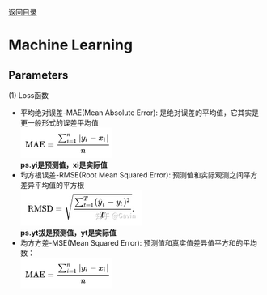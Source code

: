 [返回目录](../README.md)
# Machine Learning
## Parameters
(1) Loss函数
* 平均绝对误差-MAE(Mean Absolute Error): 是绝对误差的平均值，它其实是更一般形式的误差平均值
  <br>![avatar](../img/eq/MAE.png) 
  <br>**ps.yi是预测值，xi是实际值**
* 均方根误差-RMSE(Root Mean Squared Error): 预测值和实际观测之间平方差异平均值的平方根
  <br>![avatar](../img/eq/RMSE.jpg)
  <br>**ps.yt拔是预测值，yt是实际值**
* 均方方差-MSE(Mean Squared Error): 预测值和真实值差异值平方和的平均数：
  <br>![avatar](../img/eq/MAE.png)